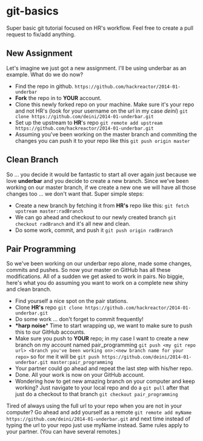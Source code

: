 git-basics
==========

Super basic git tutorial focused on HR's workflow. Feel free to create a pull request to fix/add anything.


New Assignment
--------------
Let's imagine we just got a new assignment. I'll be using underbar as an example. What do we do now?
- Find the repo in github. ```https://github.com/hackreactor/2014-01-underbar```
- **Fork** the repo in to **YOUR** account.
- Clone this newly forked repo on your machine. Make sure it's your repo and not HR's (look for your username on the url in my case *deini*) ```git clone https://github.com/deini/2014-01-underbar.git```
- Set up the upstream to **HR**'s repo ```git remote add upstream https://github.com/hackreactor/2014-01-underbar.git```
- Assuming you've been working on the master branch and commiting the changes you can push it to your repo like this ```git push origin master```

Clean Branch
--------------
So ... you decide it would be fantastic to start all over again just because we love **underbar** and you decide to create a new branch. Since we've been working on our master branch, if we create a new one we will have all those changes too ... we don't want that. Super simple steps:
- Create a new branch by fetching it from **HR's** repo like this: ```git fetch upstream master:radBranch```
- We can go ahead and checkout to our newly created branch ```git checkout radBranch``` and it's all new and clean.
- Do some work, commit, and push it ```git push origin radBranch```


Pair Programming
--------------
So we've been working on our underbar repo alone, made some changes, commits and pushes. So now your master on GitHub has all these modifications. All of a sudden we get asked to work in pairs. No biggie, here's what you do assuming you want to work on a complete new shiny and clean branch.
- Find yourself a nice spot on the pair stations.
- Clone **HR's** repo ```git clone https://github.com/hackreactor/2014-01-underbar.git```
- Do some work ... don't forget to commit frequently!
- **\*harp noise*** Time to start wrapping up, we want to make sure to push this to our GitHub accounts.
- Make sure you push to **YOUR** repo; in my case I want to create a new branch on my account named pair_programming ```git push <my git repo url> <branch you've been working on>:<new branch name for your repo>``` so for me it will be ```git push https://github.com/deini/2014-01-underbar.git master:pair_programming``` 
- Your partner could go ahead and repeat the last step with his/her repo.
- Done. All your work is now on your GitHub account.
- Wondering how to get new amazing branch on your computer and keep working? Just navigate to your local repo and do a ```git pull``` after that just do a checkout to that branch ```git checkout pair_programming```

Tired of always using the full url to your repo when you are not in your computer? Go ahead and add yourself as a remote ```git remote add myName https://github.com/deini/2014-01-underbar.git``` and next time instead of typing the url to your repo just use myName instead. Same rules apply to your partner. (You can have several remotes.)
